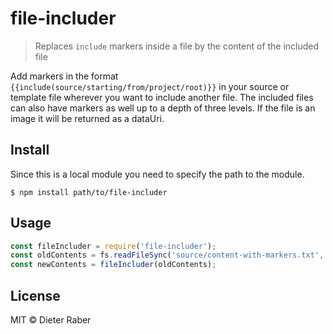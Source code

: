 # file-includer

> Replaces `include` markers inside a file by the content of the included file

Add markers in the format `{{include(source/starting/from/project/root)}}` in your source or template file wherever you want to include another file. The included files can also have markers as well up to a depth of three levels. If the file is an image it will be returned as a dataUri.

## Install
Since this is a local module you need to specify the path to the module.

```
$ npm install path/to/file-includer
```

## Usage

```js
const fileIncluder = require('file-includer');
const oldContents = fs.readFileSync('source/content-with-markers.txt', 'utf8');
const newContents = fileIncluder(oldContents);
```

## License

MIT © Dieter Raber